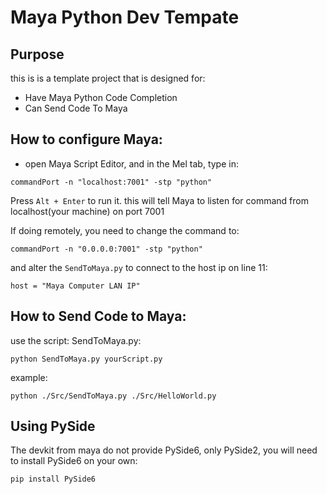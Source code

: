 # Maya Python Dev Tempate

## Purpose

this is is a template project that is designed for:
* Have Maya Python Code Completion
* Can Send Code To Maya

## How to configure Maya:
* open Maya Script Editor, and in the Mel tab, type in:
```
commandPort -n "localhost:7001" -stp "python"
```
Press ```Alt + Enter``` to run it.
this will tell Maya to listen for command from localhost(your machine) on port 7001

If doing remotely, you need to change the command to:
```
commandPort -n "0.0.0.0:7001" -stp "python"
```
and alter the ```SendToMaya.py``` to connect to the host ip on line 11:
```
host = "Maya Computer LAN IP"
```

## How to Send Code to Maya:
use the script:
SendToMaya.py:
```
python SendToMaya.py yourScript.py
```

example:
```
python ./Src/SendToMaya.py ./Src/HelloWorld.py
```

## Using PySide
The devkit from maya do not provide PySide6, only PySide2, you will need to install PySide6 on your own:
```
pip install PySide6
```


